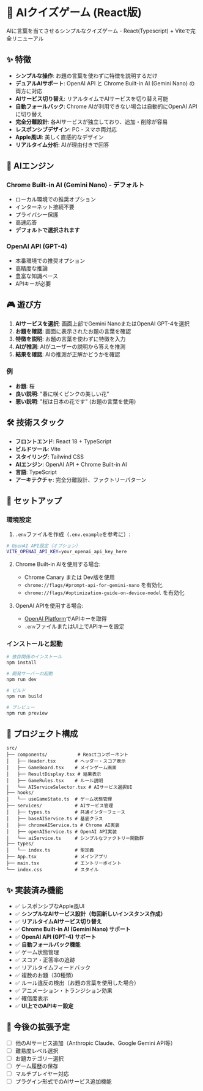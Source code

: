 # 🤖 AIクイズゲーム (React版)

AIに言葉を当てさせるシンプルなクイズゲーム - React(Typescript) + Viteで完全リニューアル

## ✨ 特徴

- **シンプルな操作**: お題の言葉を使わずに特徴を説明するだけ
- **デュアルAIサポート**: OpenAI API と Chrome Built-in AI (Gemini Nano) の両方に対応
- **AIサービス切り替え**: リアルタイムでAIサービスを切り替え可能
- **自動フォールバック**: Chrome AIが利用できない場合は自動的にOpenAI APIに切り替え
- **完全分離設計**: 各AIサービスが独立しており、追加・削除が容易
- **レスポンシブデザイン**: PC・スマホ両対応
- **Apple風UI**: 美しく直感的なデザイン
- **リアルタイム分析**: AIが理由付きで回答

## 🤖 AIエンジン

### Chrome Built-in AI (Gemini Nano) - デフォルト
- ローカル環境での推奨オプション
- インターネット接続不要
- プライバシー保護
- 高速応答
- **デフォルトで選択されます**

### OpenAI API (GPT-4)
- 本番環境での推奨オプション  
- 高精度な推論
- 豊富な知識ベース
- APIキーが必要

## 🎮 遊び方

1. **AIサービスを選択**: 画面上部でGemini NanoまたはOpenAI GPT-4を選択
2. **お題を確認**: 画面に表示されたお題の言葉を確認
3. **特徴を説明**: お題の言葉を使わずに特徴を入力
4. **AIが推測**: AIがユーザーの説明から答えを推測
5. **結果を確認**: AIの推測が正解かどうかを確認

### 例
- **お題**: 桜
- **良い説明**: "春に咲くピンクの美しい花"
- **悪い説明**: "桜は日本の花です" (お題の言葉を使用)

## 🛠️ 技術スタック

- **フロントエンド**: React 18 + TypeScript
- **ビルドツール**: Vite
- **スタイリング**: Tailwind CSS
- **AIエンジン**: OpenAI API + Chrome Built-in AI
- **言語**: TypeScript
- **アーキテクチャ**: 完全分離設計、ファクトリーパターン

## 🚀 セットアップ

### 環境設定

1. `.env`ファイルを作成（`.env.example`を参考に）:
```bash
# OpenAI API設定（オプション）
VITE_OPENAI_API_KEY=your_openai_api_key_here
```

2. Chrome Built-in AIを使用する場合:
   - Chrome Canary または Dev版を使用
   - `chrome://flags/#prompt-api-for-gemini-nano` を有効化
   - `chrome://flags/#optimization-guide-on-device-model` を有効化

3. OpenAI APIを使用する場合:
   - [OpenAI Platform](https://platform.openai.com/api-keys)でAPIキーを取得
   - `.env`ファイルまたはUI上でAPIキーを設定

### インストールと起動

```bash
# 依存関係のインストール
npm install

# 開発サーバーの起動
npm run dev

# ビルド
npm run build

# プレビュー
npm run preview
```

## 📁 プロジェクト構成

```
src/
├── components/           # Reactコンポーネント
│   ├── Header.tsx       # ヘッダー・スコア表示
│   ├── GameBoard.tsx    # メインゲーム画面
│   ├── ResultDisplay.tsx # 結果表示
│   ├── GameRules.tsx    # ルール説明
│   └── AIServiceSelector.tsx # AIサービス選択UI
├── hooks/
│   └── useGameState.ts  # ゲーム状態管理
├── services/            # AIサービス管理
│   ├── types.ts         # 共通インターフェース
│   ├── baseAIService.ts # 基底クラス
│   ├── chromeAIService.ts # Chrome AI実装
│   ├── openAIService.ts # OpenAI API実装
│   └── aiService.ts     # シンプルなファクトリー関数群
├── types/
│   └── index.ts         # 型定義
├── App.tsx              # メインアプリ
├── main.tsx             # エントリーポイント
└── index.css            # スタイル
```

## ✨ 実装済み機能

- ✅ レスポンシブなApple風UI
- ✅ **シンプルなAIサービス設計（毎回新しいインスタンス作成）**
- ✅ **リアルタイムAIサービス切り替え**
- ✅ **Chrome Built-in AI (Gemini Nano) サポート**
- ✅ **OpenAI API (GPT-4) サポート**
- ✅ **自動フォールバック機能**
- ✅ ゲーム状態管理
- ✅ スコア・正答率の追跡
- ✅ リアルタイムフィードバック
- ✅ 複数のお題（30種類）
- ✅ ルール違反の検出（お題の言葉を使用した場合）
- ✅ アニメーション・トランジション効果
- ✅ 確信度表示
- ✅ **UI上でのAPIキー設定**

## 🔮 今後の拡張予定

- [ ] 他のAIサービス追加（Anthropic Claude、Google Gemini API等）
- [ ] 難易度レベル選択
- [ ] お題カテゴリー選択
- [ ] ゲーム履歴の保存
- [ ] マルチプレイヤー対応
- [ ] プラグイン形式でのAIサービス追加機能
